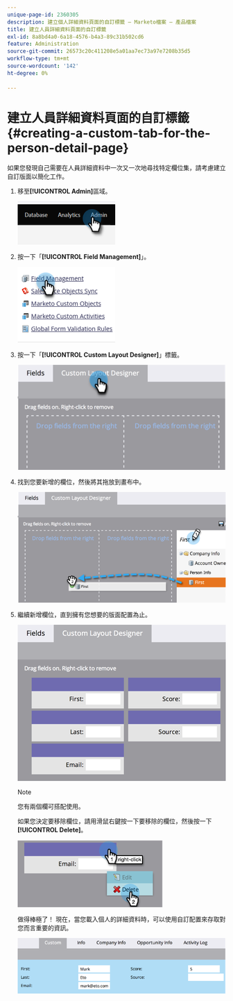 ```yaml
---
unique-page-id: 2360305
description: 建立個人詳細資料頁面的自訂標籤 — Marketo檔案 — 產品檔案
title: 建立人員詳細資料頁面的自訂標籤
exl-id: 8a8bd4a0-6a18-4576-b4a3-89c31b502cd6
feature: Administration
source-git-commit: 26573c20c411208e5a01aa7ec73a97e7208b35d5
workflow-type: tm+mt
source-wordcount: '142'
ht-degree: 0%

---
```


# 建立人員詳細資料頁面的自訂標籤 {#creating-a-custom-tab-for-the-person-detail-page}

如果您發現自己需要在人員詳細資料中一次又一次地尋找特定欄位集，請考慮建立自訂版面以簡化工作。

1. 移至&#x200B;**[!UICONTROL Admin]**&#x200B;區域。

   ![](assets/creating-a-custom-tab-for-the-person-detail-page-1.png)

1. 按一下「**[!UICONTROL Field Management]**」。

   ![](assets/creating-a-custom-tab-for-the-person-detail-page-2.png)

1. 按一下「**[!UICONTROL Custom Layout Designer]**」標籤。

   ![](assets/creating-a-custom-tab-for-the-person-detail-page-3.png)

1. 找到您要新增的欄位，然後將其拖放到畫布中。

   ![](assets/creating-a-custom-tab-for-the-person-detail-page-4.png)

1. 繼續新增欄位，直到擁有您想要的版面配置為止。

   ![](assets/creating-a-custom-tab-for-the-person-detail-page-5.png)

   >[!NOTE]
   >
   >您有兩個欄可搭配使用。

   如果您決定要移除欄位，請用滑鼠右鍵按一下要移除的欄位，然後按一下&#x200B;**[!UICONTROL Delete]**。

   ![](assets/creating-a-custom-tab-for-the-person-detail-page-6.png)

   做得棒極了！ 現在，當您載入個人的詳細資料時，可以使用自訂配置來存取對您而言重要的資訊。

   ![](assets/creating-a-custom-tab-for-the-person-detail-page-7.png)
